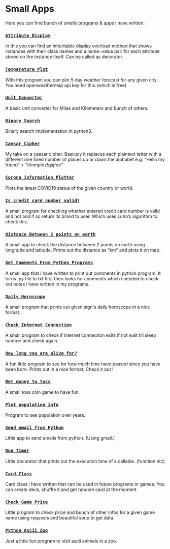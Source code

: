 # Small Apps
Here you can find bunch of smalls programs & apps i have written:


### [`Attribute Display`](https://github.com/Gerile3/My_Python/blob/master/Small%20Apps/Attr_display.py)

In this you can find an inheritable display overload method that shows
instances with their class names and a name=value pair for
each attribute stored on the instance itself. Can be called as decorator.

### [`Temperature Plot`](https://github.com/Gerile3/My_Python/blob/master/Small%20Apps/Temp_plot.py)

With this program you can plot 5 day weather forecast for any given city. You need openweathermap api key for this.(which is free)

### [`Unit Converter`](https://github.com/Gerile3/My_Python/blob/master/Small%20Apps/Unit_converter.py)

A basic unit converter for Miles and Kilometers and bunch of others.

### [`Binary Search`](https://github.com/Gerile3/My_Python/blob/master/Small%20Apps/binary_search.py)

Binary search implementation in python3.

### [`Caesar Cipher`](https://github.com/Gerile3/My_Python/blob/master/Small%20Apps/caesar_cipher.py)

My take on a caesar cipher. Basicaly it replaces each plaintext letter with a different one fixed number of places up or down the alphabet e.g: "Hello my friend" > "ifmmp!nz!gsjfoe"

### [`Corona information Plotter`](https://github.com/Gerile3/My_Python/blob/master/Small%20Apps/corona.py)

Plots the latest COVID19 status of the given country or world.

### [`Is credit card number valid?`](https://github.com/Gerile3/My_Python/blob/master/Small%20Apps/credit_card_checker.py)

A small program for checking whether entered credit card number is valid and not and if so return its brand to user. Which uses Luhn’s algorithm to check this.

### [`Distance Between 2 points on earth`](https://github.com/Gerile3/My_Python/blob/master/Small%20Apps/distance.py)

A small app to check the distance between 2 points on earth using longitude and latitude. Prints out the distance as "km" and plots it on map.

### [`Get Comments From Python Programs`](https://github.com/Gerile3/My_Python/blob/master/Small%20Apps/get_comments.py)

A small app that i have written to print out comments in python program. It turns .py file to txt first then looks for comments which i needed to check out notes i have written in my programs.

### [`Daily Horoscope`](https://github.com/Gerile3/My_Python/blob/master/Small%20Apps/horoscope.py)

A small program that prints out given sign's daily horoscope in a nice format.

### [`Check Internet Connection`](https://github.com/Gerile3/My_Python/blob/master/Small%20Apps/internet_connection_checker.py)

A small program to check if internet connection exits if not wait till sleep number and check again.

### [`How long you are alive for?`](https://github.com/Gerile3/My_Python/blob/master/Small%20Apps/live_timer.py)

A fun little program to see for how much time have passed since you have been born. Prints out in a nice format. Check it out !

### [`Bet money to toss`](https://github.com/Gerile3/My_Python/blob/master/Small%20Apps/money_toss.py)

A small toss coin game to have fun.

### [`Plot population info`](https://github.com/Gerile3/My_Python/blob/master/Small%20Apps/population_info.py)

Program to see population over years.

### [`Send email from Python`](https://github.com/Gerile3/My_Python/blob/master/Small%20Apps/py_email.py)

Little app to send emails from python. (Using gmail.)

### [`Run Timer`](https://github.com/Gerile3/My_Python/blob/master/Small%20Apps/r_time.py)

Little decorator that prints out the execution time of a callable. (function etc)

### [`Card Class`](https://github.com/Gerile3/My_Python/blob/master/Small%20Apps/shuffle_deck.py)

Card class i have written that can be used in future programs or games. You can create deck, shuffle it and get random card at the moment.

### [`Check Game Price`](https://github.com/Gerile3/My_Python/blob/master/Small%20Apps/steamprice.py)

Little program to check price and bunch of other infos for a given game name using requests and beautiful soup to get data.

### [`Python Ascii Zoo`](https://github.com/Gerile3/My_Python/blob/master/Small%20Apps/zoo_watcher.py)

Just a little fun program to visit ascii animals in a zoo.
